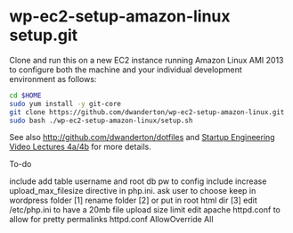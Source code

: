 wp-ec2-setup-amazon-linux setup.git
==================================
Clone and run this on a new EC2 instance running Amazon Linux AMI 2013 to
configure both the machine and your individual development environment as
follows:

```sh
cd $HOME
sudo yum install -y git-core
git clone https://github.com/dwanderton/wp-ec2-setup-amazon-linux.git
sudo bash ./wp-ec2-setup-amazon-linux/setup.sh   
```

See also http://github.com/dwanderton/dotfiles and
[Startup Engineering Video Lectures 4a/4b](https://class.coursera.org/startup-001/lecture/index)
for more details.


To-do 

include add table username and root db pw to config
include increase upload_max_filesize directive in php.ini.
ask user to choose keep in wordpress folder [1] rename folder [2] or put in root html dir [3]
edit /etc/php.ini to have a 20mb file upload size limit
edit apache httpd.conf to allow for pretty permalinks  httpd.conf AllowOverride All
